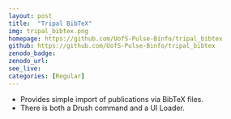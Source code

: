 ```yaml
---
layout: post
title:  "Tripal BibTeX"
img: tripal_bibtex.png
homepage: https://github.com/UofS-Pulse-Binfo/tripal_bibtex
github: https://github.com/UofS-Pulse-Binfo/tripal_bibtex
zenodo_badge:
zenodo_url:
see_live:
categories: [Regular]
---
```


* Provides simple import of publications via BibTeX files.
* There is both a Drush command and a UI Loader.
